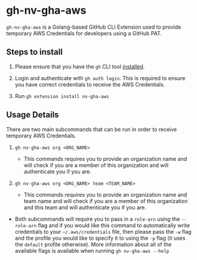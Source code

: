 # gh-nv-gha-aws

`gh-nv-gha-aws` is a Golang-based GitHub CLI Extension used to provide temporary AWS Credentials for developers using a GitHub PAT.

## Steps to install

1. Please ensure that you have the `gh` CLI tool [installed](https://docs.github.com/en/github-cli/github-cli/quickstart).

2. Login and authenticate with `gh auth login`. This is required to ensure you have correct credentials to receive the AWS Credentials.

3. Run `gh extension install nv-gha-aws`

## Usage Details
There are two main subcommands that can be run in order to receive temporary AWS Credentials.

1. `gh nv-gha-aws org <ORG_NAME>`
    - This commands requires you to provide an organization name and will check if you are a member of this organization and will authenticate you if you are.

2. `gh nv-gha-aws org <ORG_NAME> team <TEAM_NAME>`
    - This commands requires you to provide an organization name and team name and will check if you are a member of this organization and this team and will authenticate you if you are.

- Both subcommands will require you to pass in a `role-arn` using the `--role-arn` flag and if you would like this command to automatically write credentials to your `~/.aws/credentials` file, then please pass the `-w` flag and the profile you would like to specify it to using the `-p` flag (it uses the `default` profile otherwise). More information about all of the available flags is available when running `gh nv-gha-aws --help`

